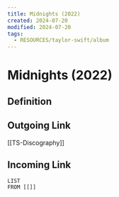 ```yaml
---
title: Midnights (2022)
created: 2024-07-20
modified: 2024-07-20
tags:
  - RESOURCES/taylor-swift/album
---
```

# Midnights (2022)
## Definition

## Outgoing Link
[[TS-Discography]]
## Incoming Link
```dataview
LIST
FROM [[]]
```

